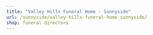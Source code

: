 ```yaml
---
title: "Valley Hills Funeral Home - Sunnyside"
url: /sunnyside/valley-hills-funeral-home-sunnyside/
shop: funeral directors
---
```

